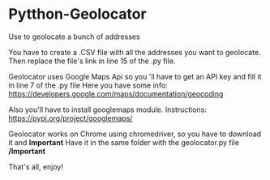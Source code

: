 # Pytthon-Geolocator
Use to geolocate a bunch of addresses

You have to create a .CSV file with all the addresses you want to geolocate. Then replace the file's link in line 15 of the .py file.

Geolocator uses Google Maps Api so you 'll have to get an API key and fill it in line 7 of the .py file
Here you have some info: https://developers.google.com/maps/documentation/geocoding

Also you'll have to install googlemaps module.
Instructions: https://pypi.org/project/googlemaps/

Geolocator works on Chrome using chromedriver, so you have to download it and 
**Important** Have it in the same folder with the geolocator.py file **/Important**

That's all, enjoy!
